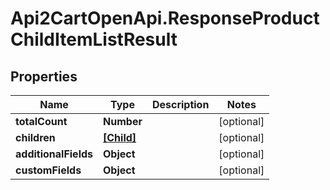 # Api2CartOpenApi.ResponseProductChildItemListResult

## Properties

Name | Type | Description | Notes
------------ | ------------- | ------------- | -------------
**totalCount** | **Number** |  | [optional] 
**children** | [**[Child]**](Child.md) |  | [optional] 
**additionalFields** | **Object** |  | [optional] 
**customFields** | **Object** |  | [optional] 


